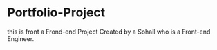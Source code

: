 # Portfolio-Project
this is front a Frond-end Project Created by a Sohail who is a Front-end Engineer.
